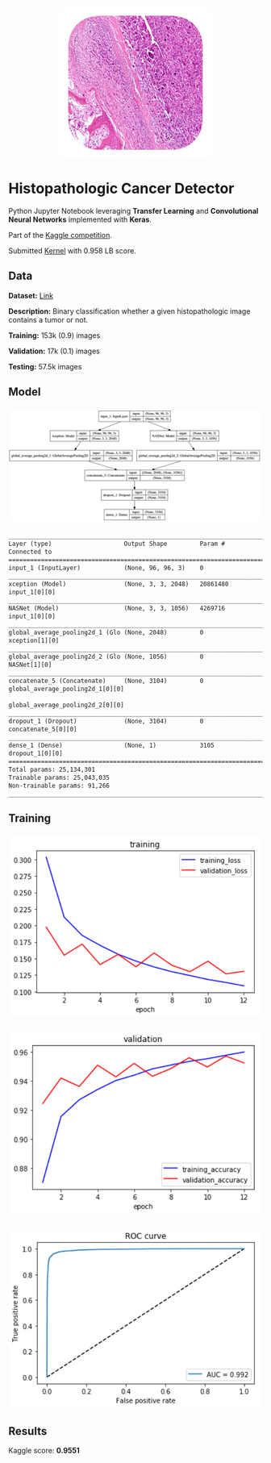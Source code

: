 <h3 align="center">
  <img src="assets/histopathologic_cancer_detector_icon_web.png" width="300">
</h3>


# Histopathologic Cancer Detector

Python Jupyter Notebook leveraging **Transfer Learning**  and **Convolutional Neural Networks** implemented with **Keras**. 

Part of the [Kaggle competition](https://www.kaggle.com/c/histopathologic-cancer-detection). 

Submitted [Kernel](https://www.kaggle.com/greg115/histopathologic-cancer-detector-lb-0-958) with 0.958 LB score.



## Data

**Dataset:** [Link](https://www.kaggle.com/c/histopathologic-cancer-detection/data)

**Description:** Binary classification whether a given histopathologic image contains a tumor or not.

**Training:** 153k (0.9) images

**Validation:** 17k (0.1) images

**Testing:** 57.5k images


## Model
<h3>
  <img src="assets/model_plot.png" width="500">
</h3>

	__________________________________________________________________________________________________
	Layer (type)                    Output Shape         Param #     Connected to                     
	==================================================================================================
	input_1 (InputLayer)            (None, 96, 96, 3)    0                                            
	__________________________________________________________________________________________________
	xception (Model)                (None, 3, 3, 2048)   20861480    input_1[0][0]                    
	__________________________________________________________________________________________________
	NASNet (Model)                  (None, 3, 3, 1056)   4269716     input_1[0][0]                    
	__________________________________________________________________________________________________
	global_average_pooling2d_1 (Glo (None, 2048)         0           xception[1][0]                   
	__________________________________________________________________________________________________
	global_average_pooling2d_2 (Glo (None, 1056)         0           NASNet[1][0]                     
	__________________________________________________________________________________________________
	concatenate_5 (Concatenate)     (None, 3104)         0           global_average_pooling2d_1[0][0] 
	                                                                 global_average_pooling2d_2[0][0] 
	__________________________________________________________________________________________________
	dropout_1 (Dropout)             (None, 3104)         0           concatenate_5[0][0]              
	__________________________________________________________________________________________________
	dense_1 (Dense)                 (None, 1)            3105        dropout_1[0][0]                  
	==================================================================================================
	Total params: 25,134,301
	Trainable params: 25,043,035
	Non-trainable params: 91,266
	__________________________________________________________________________________________________


## Training

<h3>
  <img src="assets/training.png" width="500">
</h3>

<h3>
  <img src="assets/validation.png" width="500">
</h3>

<h3>
  <img src="assets/roc.png" width="500">
</h3>

## Results

Kaggle score: **0.9551**


